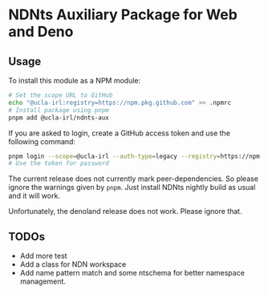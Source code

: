 # NDNts Auxiliary Package for Web and Deno

## Usage

To install this module as a NPM module:
```bash
# Set the scope URL to GitHub
echo "@ucla-irl:registry=https://npm.pkg.github.com" >> .npmrc
# Install package using pnpm
pnpm add @ucla-irl/ndnts-aux
```

If you are asked to login, create a GitHub access token and use the following command:
```bash
pnpm login --scope=@ucla-irl --auth-type=legacy --registry=https://npm.pkg.github.com
# Use the token for password
```

The current release does not currently mark peer-dependencies.
So please ignore the warnings given by `pnpm`.
Just install NDNts nightly build as usual and it will work.

Unfortunately, the denoland release does not work. Please ignore that.

## TODOs

- Add more test
- Add a class for NDN workspace
- Add name pattern match and some ntschema for better namespace management.
